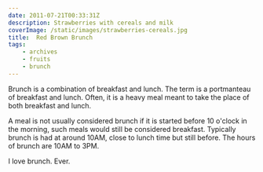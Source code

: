 ```yaml
---
date: 2011-07-21T00:33:31Z
description: Strawberries with cereals and milk
coverImage: /static/images/strawberries-cereals.jpg
title:  Red Brown Brunch
tags: 
    - archives 
    - fruits 
    - brunch
---
```


Brunch is a combination of breakfast and lunch. The term is a portmanteau of breakfast and lunch. Often, it is a heavy meal meant to take the place of both breakfast and lunch.

A meal is not usually considered brunch if it is started before 10 o'clock in the morning, such meals would still be considered breakfast. Typically brunch is had at around 10AM, close to lunch time but still before. The hours of brunch are 10AM to 3PM. 

I love brunch. Ever.

